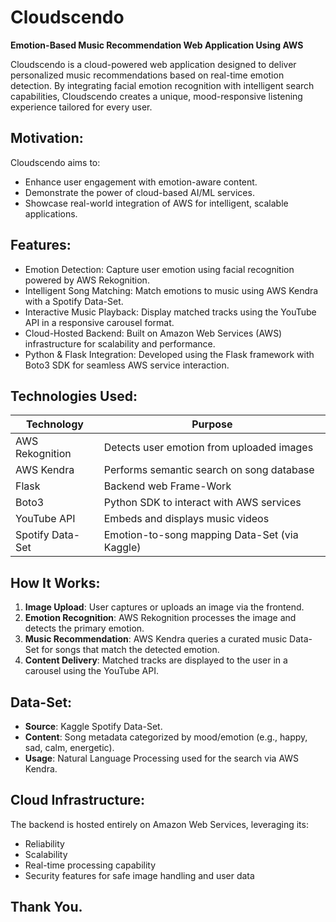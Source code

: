 # Cloudscendo  
**Emotion-Based Music Recommendation Web Application Using AWS**

Cloudscendo is a cloud-powered web application designed to deliver personalized music recommendations based on real-time emotion detection. By integrating facial emotion recognition with intelligent search capabilities, Cloudscendo creates a unique, mood-responsive listening experience tailored for every user.

## Motivation:

Cloudscendo aims to:
- Enhance user engagement with emotion-aware content.
- Demonstrate the power of cloud-based AI/ML services.
- Showcase real-world integration of AWS for intelligent, scalable applications.

## Features:

- Emotion Detection: Capture user emotion using facial recognition powered by AWS Rekognition.
- Intelligent Song Matching: Match emotions to music using AWS Kendra with a Spotify Data-Set.
- Interactive Music Playback: Display matched tracks using the YouTube API in a responsive carousel format.
- Cloud-Hosted Backend: Built on Amazon Web Services (AWS) infrastructure for scalability and performance.
- Python & Flask Integration: Developed using the Flask framework with Boto3 SDK for seamless AWS service interaction.


## Technologies Used:

| Technology           | Purpose                                      |
|----------------------|----------------------------------------------|
| AWS Rekognition      | Detects user emotion from uploaded images    |
| AWS Kendra           | Performs semantic search on song database    |
| Flask                | Backend web Frame-Work                        |
| Boto3                | Python SDK to interact with AWS services     |
| YouTube API          | Embeds and displays music videos             |
| Spotify Data-Set      | Emotion-to-song mapping Data-Set (via Kaggle) |


## How It Works:

1. **Image Upload**: User captures or uploads an image via the frontend.
2. **Emotion Recognition**: AWS Rekognition processes the image and detects the primary emotion.
3. **Music Recommendation**: AWS Kendra queries a curated music Data-Set for songs that match the detected emotion.
4. **Content Delivery**: Matched tracks are displayed to the user in a carousel using the YouTube API.


## Data-Set:

- **Source**: Kaggle Spotify Data-Set.
- **Content**: Song metadata categorized by mood/emotion (e.g., happy, sad, calm, energetic).
- **Usage**: Natural Language Processing used for the search via AWS Kendra.


## Cloud Infrastructure:

The backend is hosted entirely on Amazon Web Services, leveraging its:
- Reliability
- Scalability
- Real-time processing capability
- Security features for safe image handling and user data


## Thank You.
